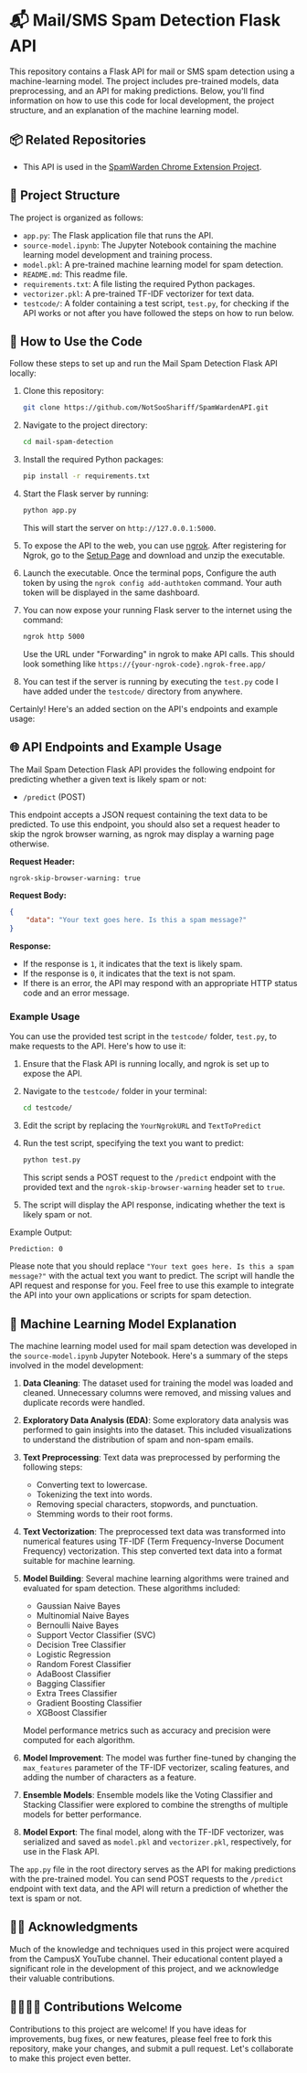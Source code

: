 # 📬 Mail/SMS Spam Detection Flask API

This repository contains a Flask API for mail or SMS spam detection using a machine-learning model. The project includes pre-trained models, data preprocessing, and an API for making predictions. Below, you'll find information on how to use this code for local development, the project structure, and an explanation of the machine learning model. 


## 📦 Related Repositories
- This API is used in the [SpamWarden Chrome Extension Project](https://github.com/NotSooShariff/Mail-Spam-Classification).

## 📁 Project Structure

The project is organized as follows:

- `app.py`: The Flask application file that runs the API.
- `source-model.ipynb`: The Jupyter Notebook containing the machine learning model development and training process.
- `model.pkl`: A pre-trained machine learning model for spam detection.
- `README.md`: This readme file.
- `requirements.txt`: A file listing the required Python packages.
- `vectorizer.pkl`: A pre-trained TF-IDF vectorizer for text data.
- `testcode/`: A folder containing a test script, `test.py`, for checking if the API works or not after you have followed the steps on how to run below.

## 🚀 How to Use the Code

Follow these steps to set up and run the Mail Spam Detection Flask API locally:

1. Clone this repository:

   ```bash
   git clone https://github.com/NotSooShariff/SpamWardenAPI.git
   ```

2. Navigate to the project directory:

   ```bash
   cd mail-spam-detection
   ```

3. Install the required Python packages:

   ```bash
   pip install -r requirements.txt
   ```

4. Start the Flask server by running:

   ```bash
   python app.py
   ```

   This will start the server on `http://127.0.0.1:5000`.

5. To expose the API to the web, you can use [ngrok](https://ngrok.com/). After registering for Ngrok, go to the [Setup Page](https://dashboard.ngrok.com/get-started/setup) and download and unzip the executable.
6. Launch the executable. Once the terminal pops, Configure the auth token by using the `ngrok config add-authtoken` command. Your auth token will be displayed in the same dashboard.
7. You can now expose your running Flask server to the internet using the command:

   ```bash
   ngrok http 5000
   ```

   Use the URL under "Forwarding" in ngrok to make API calls. This should look something like `https://{your-ngrok-code}.ngrok-free.app/`
8. You can test if the server is running by executing the `test.py` code I have added under the `testcode/` directory from anywhere.

Certainly! Here's an added section on the API's endpoints and example usage:

## 🌐 API Endpoints and Example Usage

The Mail Spam Detection Flask API provides the following endpoint for predicting whether a given text is likely spam or not:

- `/predict` (POST)

This endpoint accepts a JSON request containing the text data to be predicted. To use this endpoint, you should also set a request header to skip the ngrok browser warning, as ngrok may display a warning page otherwise.

**Request Header:**
```
ngrok-skip-browser-warning: true
```

**Request Body:**
```json
{
    "data": "Your text goes here. Is this a spam message?"
}
```

**Response:**
- If the response is `1`, it indicates that the text is likely spam.
- If the response is `0`, it indicates that the text is not spam.
- If there is an error, the API may respond with an appropriate HTTP status code and an error message.

### Example Usage

You can use the provided test script in the `testcode/` folder, `test.py`, to make requests to the API. Here's how to use it:

1. Ensure that the Flask API is running locally, and ngrok is set up to expose the API.

2. Navigate to the `testcode/` folder in your terminal:

   ```bash
   cd testcode/
   ```

3. Edit the script by replacing the `YourNgrokURL` and `TextToPredict`
4. Run the test script, specifying the text you want to predict:

   ```bash
   python test.py 
   ```

   This script sends a POST request to the `/predict` endpoint with the provided text and the `ngrok-skip-browser-warning` header set to `true`.

5. The script will display the API response, indicating whether the text is likely spam or not.

Example Output:
```
Prediction: 0
```

Please note that you should replace `"Your text goes here. Is this a spam message?"` with the actual text you want to predict. The script will handle the API request and response for you. Feel free to use this example to integrate the API into your own applications or scripts for spam detection.

## 🧠 Machine Learning Model Explanation

The machine learning model used for mail spam detection was developed in the `source-model.ipynb` Jupyter Notebook. Here's a summary of the steps involved in the model development:

1. **Data Cleaning**: The dataset used for training the model was loaded and cleaned. Unnecessary columns were removed, and missing values and duplicate records were handled.

2. **Exploratory Data Analysis (EDA)**: Some exploratory data analysis was performed to gain insights into the dataset. This included visualizations to understand the distribution of spam and non-spam emails.

3. **Text Preprocessing**: Text data was preprocessed by performing the following steps:
   - Converting text to lowercase.
   - Tokenizing the text into words.
   - Removing special characters, stopwords, and punctuation.
   - Stemming words to their root forms.

4. **Text Vectorization**: The preprocessed text data was transformed into numerical features using TF-IDF (Term Frequency-Inverse Document Frequency) vectorization. This step converted text data into a format suitable for machine learning.

5. **Model Building**: Several machine learning algorithms were trained and evaluated for spam detection. These algorithms included:
   - Gaussian Naive Bayes
   - Multinomial Naive Bayes
   - Bernoulli Naive Bayes
   - Support Vector Classifier (SVC)
   - Decision Tree Classifier
   - Logistic Regression
   - Random Forest Classifier
   - AdaBoost Classifier
   - Bagging Classifier
   - Extra Trees Classifier
   - Gradient Boosting Classifier
   - XGBoost Classifier

   Model performance metrics such as accuracy and precision were computed for each algorithm.

6. **Model Improvement**: The model was further fine-tuned by changing the `max_features` parameter of the TF-IDF vectorizer, scaling features, and adding the number of characters as a feature.

7. **Ensemble Models**: Ensemble models like the Voting Classifier and Stacking Classifier were explored to combine the strengths of multiple models for better performance.

8. **Model Export**: The final model, along with the TF-IDF vectorizer, was serialized and saved as `model.pkl` and `vectorizer.pkl`, respectively, for use in the Flask API.

The `app.py` file in the root directory serves as the API for making predictions with the pre-trained model. You can send POST requests to the `/predict` endpoint with text data, and the API will return a prediction of whether the text is spam or not.

## 🙏🏽 Acknowledgments

Much of the knowledge and techniques used in this project were acquired from the CampusX YouTube channel. Their educational content played a significant role in the development of this project, and we acknowledge their valuable contributions.

## 🫱🏾‍🫲🏽 Contributions Welcome

Contributions to this project are welcome! If you have ideas for improvements, bug fixes, or new features, please feel free to fork this repository, make your changes, and submit a pull request. Let's collaborate to make this project even better.
